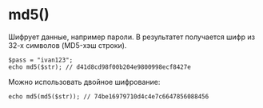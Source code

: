 # md5()
Шифрует данные, например пароли. В результатет получается шифр из 32-х символов (MD5-хэш строки).

    $pass = "ivan123";
    echo md5($str); // d41d8cd98f00b204e9800998ecf8427e

Можно использовать двойное шифрование:

    echo md5(md5($str)); // 74be16979710d4c4e7c6647856088456
